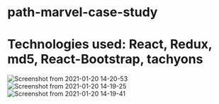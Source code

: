 # path-marvel-case-study
# Technologies used: React, Redux, md5, React-Bootstrap, tachyons

![Screenshot from 2021-01-20 14-20-53](https://user-images.githubusercontent.com/50768273/105169445-97e52e80-5b2c-11eb-9968-3caa4aeb57c4.png)
![Screenshot from 2021-01-20 14-19-25](https://user-images.githubusercontent.com/50768273/105169430-93b91100-5b2c-11eb-96f3-3c735955dac4.png)
![Screenshot from 2021-01-20 14-19-41](https://user-images.githubusercontent.com/50768273/105169440-961b6b00-5b2c-11eb-8563-6946dc207ad4.png)

